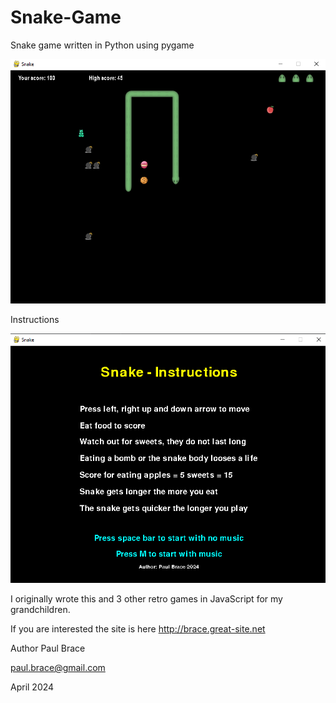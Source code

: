 # Snake-Game
 Snake game written in Python using pygame

![img_1.png](img_1.png)

Instructions

![img.png](img.png)

I originally wrote this and 3 other retro games in JavaScript for my grandchildren.

If you are interested the site is here http://brace.great-site.net 

Author Paul Brace

paul.brace@gmail.com

April 2024